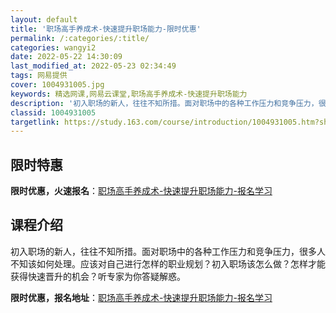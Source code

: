 ```yaml
---
layout: default
title: '职场高手养成术-快速提升职场能力-限时优惠'
permalink: /:categories/:title/
categories: wangyi2
date: 2022-05-22 14:30:09
last_modified_at: 2022-05-23 02:34:49
tags: 网易提供
cover: 1004931005.jpg
keywords: 精选网课,网易云课堂,职场高手养成术-快速提升职场能力
description: '初入职场的新人，往往不知所措。面对职场中的各种工作压力和竞争压力，很多人不知该如何处理。应该对自己进行怎样的职业规划？初'
classid: 1004931005
targetlink: https://study.163.com/course/introduction/1004931005.htm?share=1&shareId=1025206652&utm_campaign=share&utm_medium=iphoneShare&utm_source=&utm_u=1025206652
---
```


## 限时特惠

**限时优惠，火速报名**：[职场高手养成术-快速提升职场能力-报名学习](https://study.163.com/course/introduction/1004931005.htm?share=1&shareId=1025206652&utm_campaign=share&utm_medium=iphoneShare&utm_source=&utm_u=1025206652)

## 课程介绍

初入职场的新人，往往不知所措。面对职场中的各种工作压力和竞争压力，很多人不知该如何处理。应该对自己进行怎样的职业规划？初入职场该怎么做？怎样才能获得快速晋升的机会？听专家为你答疑解惑。

**限时优惠，报名地址**：[职场高手养成术-快速提升职场能力-报名学习](https://study.163.com/course/introduction/1004931005.htm?share=1&shareId=1025206652&utm_campaign=share&utm_medium=iphoneShare&utm_source=&utm_u=1025206652)

